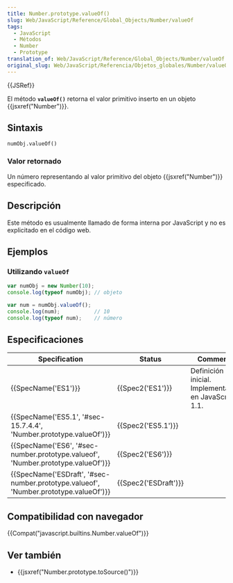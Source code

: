 ```yaml
---
title: Number.prototype.valueOf()
slug: Web/JavaScript/Reference/Global_Objects/Number/valueOf
tags:
  - JavaScript
  - Métodos
  - Number
  - Prototype
translation_of: Web/JavaScript/Reference/Global_Objects/Number/valueOf
original_slug: Web/JavaScript/Referencia/Objetos_globales/Number/valueOf
---
```

{{JSRef}}

El método **`valueOf()`** retorna el valor primitivo inserto en un objeto {{jsxref("Number")}}.

## Sintaxis

    numObj.valueOf()

### Valor retornado

Un número representando al valor primitivo del objeto {{jsxref("Number")}} especificado.

## Descripción

Este método es usualmente llamado de forma interna por JavaScript y no es explicitado en el código web.

## Ejemplos

### Utilizando `valueOf`

```js
var numObj = new Number(10);
console.log(typeof numObj); // objeto

var num = numObj.valueOf();
console.log(num);           // 10
console.log(typeof num);    // número
```

## Especificaciones

| Specification                                                                                                    | Status                       | Comment                                             |
| ---------------------------------------------------------------------------------------------------------------- | ---------------------------- | --------------------------------------------------- |
| {{SpecName('ES1')}}                                                                                         | {{Spec2('ES1')}}         | Definición inicial. Implementado en JavaScript 1.1. |
| {{SpecName('ES5.1', '#sec-15.7.4.4', 'Number.prototype.valueOf')}}                         | {{Spec2('ES5.1')}}     |                                                     |
| {{SpecName('ES6', '#sec-number.prototype.valueof', 'Number.prototype.valueOf')}}     | {{Spec2('ES6')}}         |                                                     |
| {{SpecName('ESDraft', '#sec-number.prototype.valueof', 'Number.prototype.valueOf')}} | {{Spec2('ESDraft')}} |                                                     |

## Compatibilidad con navegador

{{Compat("javascript.builtins.Number.valueOf")}}

## Ver también

- {{jsxref("Number.prototype.toSource()")}}
